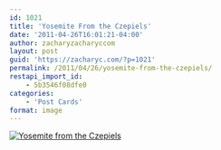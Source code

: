 ```yaml
---
id: 1021
title: 'Yosemite From the Czepiels'
date: '2011-04-26T16:01:21-04:00'
author: zacharyzacharyccom
layout: post
guid: 'https://zacharyc.com/?p=1021'
permalink: /2011/04/26/yosemite-from-the-czepiels/
restapi_import_id:
    - 5b3546f08dfe0
categories:
    - 'Post Cards'
format: image
---
```


[![](https://i0.wp.com/zacharyc.com/wp-content/uploads/2011/04/Yosemite-from-the-Czepiels-1024x680.jpg?w=700&ssl=1 "Yosemite from the Czepiels")](https://i0.wp.com/zacharyc.com/wp-content/uploads/2011/04/yosemite-from-the-czepiels.jpeg?ssl=1)